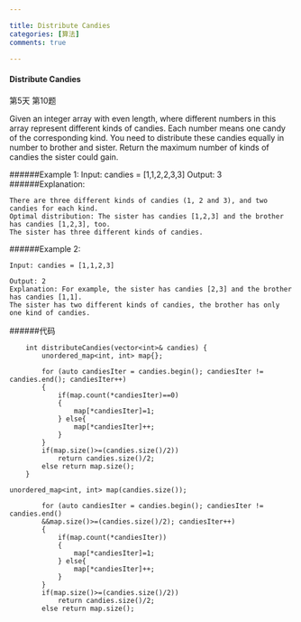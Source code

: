 ```yaml
---

title: Distribute Candies
categories: [算法]
comments: true

---
```

#### Distribute Candies

第5天 第10题


Given an integer array with even length, where different numbers in this array represent different kinds of candies. Each number means one candy of the corresponding kind. You need to distribute these candies equally in number to brother and sister. Return the maximum number of kinds of candies the sister could gain.

######Example 1:
	Input: candies = [1,1,2,2,3,3]
	Output: 3
######Explanation:

	There are three different kinds of candies (1, 2 and 3), and two candies for each kind.
	Optimal distribution: The sister has candies [1,2,3] and the brother has candies [1,2,3], too.
	The sister has three different kinds of candies.

######Example 2:


	Input: candies = [1,1,2,3]

	Output: 2
	Explanation: For example, the sister has candies [2,3] and the brother has candies [1,1].
	The sister has two different kinds of candies, the brother has only one kind of candies.

######代码
```language
    int distributeCandies(vector<int>& candies) {
        unordered_map<int, int> map{};

        for (auto candiesIter = candies.begin(); candiesIter != candies.end(); candiesIter++)
        {
            if(map.count(*candiesIter)==0)
            {
                map[*candiesIter]=1;
            } else{
                map[*candiesIter]++;
            }
        }
        if(map.size()>=(candies.size()/2))
            return candies.size()/2;
        else return map.size();
    }
```
```language
unordered_map<int, int> map(candies.size());

        for (auto candiesIter = candies.begin(); candiesIter != candies.end()
        &&map.size()>=(candies.size()/2); candiesIter++)
        {
            if(map.count(*candiesIter))
            {
                map[*candiesIter]=1;
            } else{
                map[*candiesIter]++;
            }
        }
        if(map.size()>=(candies.size()/2))
            return candies.size()/2;
        else return map.size();
```